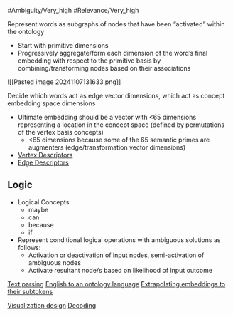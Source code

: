 #Ambiguity/Very_high
#Relevance/Very_high

Represent words as subgraphs of nodes that have been “activated” within the ontology
- Start with primitive dimensions
- Progressively aggregate/form each dimension of the word’s final embedding with respect to the primitive basis by combining/transforming nodes based on their associations

![[Pasted image 20241107131633.png]]

Decide which words act as edge vector dimensions, which act as concept embedding space dimensions
- Ultimate embedding should be a vector with <65 dimensions representing a location in the concept space (defined by permutations of the vertex basis concepts)
	- <65 dimensions because some of the 65 semantic primes are augmenters (edge/transformation vector dimensions)
- [Vertex Descriptors](Ontology-Vertex-Representation)
- [Edge Descriptors](Ontology-Edge-Representation.md)

## Logic
- Logical Concepts:
	- maybe
	- can
	- because
	- if
- Represent conditional logical operations with ambiguous solutions as follows:
	- Activation or deactivation of input nodes, semi-activation of ambiguous nodes
	- Activate resultant node/s based on likelihood of input outcome


[Text parsing](Create-Bijective-Mapping-to-Primitive-English-Grammar)
[English to an ontology language](Primitive-English-to-Ontology-Language.md)
[Extrapolating embeddings to their subtokens](Extrapolating-Embeddings-to-Subtokens.md)

[Visualization design](Ontology-Visualizations.md)
[Decoding](Decoding-Embeddings.md)